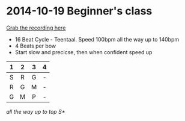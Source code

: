 # 2014-10-19 Beginner's class

[Grab the recording here](https://www.dropbox.com/s/qtt4e4hewg0xpud/2014-10-19-basic-alankaar_srg-_teentaal.MP3?dl=0)

- 16 Beat Cycle - Teentaal.  Speed 100bpm all the way up to 140bpm
- 4 Beats per bow
- Start slow and precicse, then when confident speed up

1 | 2 | 3 | 4
:-: | :-: | :-: | :-:
S | R | G | -
R | G | M | -
G | M | P | -

*all the way up to top S\**
